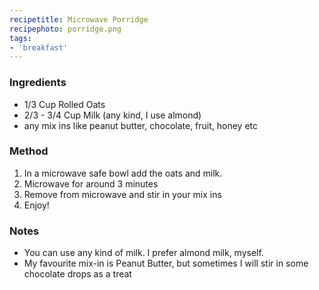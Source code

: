 ```yaml
---
recipetitle: Microwave Porridge
recipephoto: porridge.png
tags: 
- 'breakfast'
---
```


<!--Ingredients List-->
<h3>Ingredients</h3>

<div class="ingredients">
<ul>
<li>1/3 Cup Rolled Oats</li>
<li>2/3 - 3/4 Cup Milk (any kind, I use almond)</li>
<li>any mix ins like peanut butter, chocolate, fruit, honey etc</li>
</ul>
</div>

<!-- Method -->
<h3>Method</h3>
<div class="method">
<ol>
<li>In a microwave safe bowl add the oats and milk.</li>
<li>Microwave for around 3 minutes</li>
<li>Remove from microwave and stir in your mix ins</li>
<li>Enjoy!</li>
</ol>
</div>

<!-- Notes -->
<h3>Notes</h3>
<div class="notes">
<ul>
<li>You can use any kind of milk. I prefer almond milk, myself.</li>
<li>My favourite mix-in is Peanut Butter, but sometimes I will stir in some chocolate drops as a treat</li>
</ul>

</div>